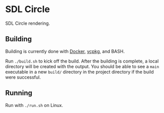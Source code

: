 # SDL Circle
SDL Circle rendering.

## Building
Building is currently done with [Docker](https://docs.docker.com/get-started/), [vcpkg](https://github.com/microsoft/vcpkg), and BASH.

Run `./build.sh` to kick off the build.
After the building is complete, a local directory will be created with the output.
You should be able to see a `main` executable in a new `build/` directory in the project directory if the build were successful.

## Running
Run with `./run.sh` on Linux.

